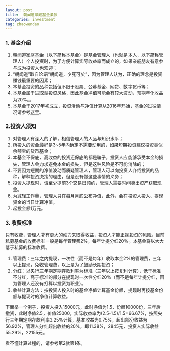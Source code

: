 ```yaml
---
layout: post
title:  朝闻道家庭基金条款
categories: investment
tag: zhaowendao
---
```


### 1. 基金介绍

1. 朝闻道家庭基金（以下简称本基金）是基金管理人（也就是本人，以下简称管理人）个人投资时，为了方便计算实际收益率而成立的，如果亲戚朋友有意参与成为投资人也欢迎；
2. “朝闻道”取自论语“朝闻道，夕死可矣”，因为管理人认为，正确的理念是投资赚钱最重要的因素；
3. 本基金投资的品种包括但不限于股票、公募基金、网贷、数字货币等；
4. 本基金属于进取型投资风格，因此基金净值可能会有较大波动，预期年化收益为20%。。
5. 本基金于2017年初成立，投资活动与净值计算从2016年开始，基金的过往情况请参考[这里](http://yifeitao.com/tags/#zhaowendao)。

### 2.投资人须知

1. 对管理人有深入的了解，相信管理人的人品与知识水平；
2. 所投入的资金最好是3~5年内确定不需要动用的，如果短期投资建议投资类似余额宝的货币基金；
3. 本基金不保底，高收益的投资还保底的都是骗子，投资人应能够承受本金的损失，管理人会力求避免本金的损失，但是这种风险是不可能消除的；
4. 不要因为短期的净值波动而质疑管理人，管理人可以向投资人介绍投资的品种，解释投资决策的理由，但是没有做这些事情的义务；
5. 投资人提现时，请至少提前3个交易日预约，管理人需要时间卖出资产获取现金。
6. 为减轻工作量，管理人只在每月月底公布净值，此外，会在投资人投入、提现资金的当日计算净值。
7. 起投金额1万元。

### 3. 收费标准

只有收费，管理人才有更大的动力来取得收益，投资人才能正视投资的风险。目前私募基金的收费标准一般是每年管理费2%，每年计提分红20%。本基金将以大大低于私募的标准收费。

1. 管理费：三年之内提现，一次性（而不是每年）收取本金2%的管理费，三年以上提现，免收管理费，以上是为了鼓励长期投资；
2. 分红：以央行三年期定期存款利率为标准（三年以上按复利计算），低于标准不分红，高于标准的部分在提现时一次性分红20%（而不是每年计提分红，因为管理人还没有打算以投资为职业）。
3. 收益计算方法：按投资人投入时的基金净值计算基金份额，提现时再按基金份额与提现时的净值计算收益。

下面举一个例子，投资人投入15000元，此时净值为1.5，份额10000份，三年后撤资，此时净值2.5，价值25000，实际收益率为(2.5-1.5)/1.5=66.67%，按照央行三年期定期存款利率3.25%计算，基准收益为9.75%，超出部分收益为56.92%，管理人分红超出收益的20%，即11.38%，2845元，投资人实际收益55.29%，22155元。

看不懂计算过程的，请参考第2款第1条。